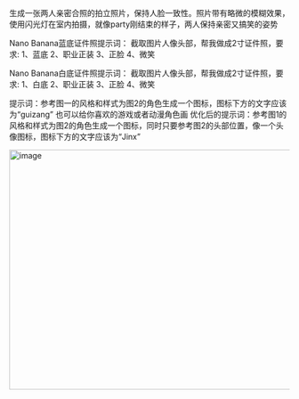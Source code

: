 
生成一张两人亲密合照的拍立照片，保持人脸一致性。照片带有略微的模糊效果，使用闪光灯在室内拍摄，就像party刚结束的样子，两人保持亲密又搞笑的姿势

Nano Banana蓝底证件照提示词：
截取图片人像头部，帮我做成2寸证件照，要求:
1、蓝底
2、职业正装
3、正脸
4、微笑

Nano Banana白底证件照提示词：
截取图片人像头部，帮我做成2寸证件照，要求:
1、白底
2、职业正装
3、正脸
4、微笑

提示词：参考图一的风格和样式为图2的角色生成一个图标，图标下方的文字应该为“guizang”
也可以给你喜欢的游戏或者动漫角色画
优化后的提示词：参考图1的风格和样式为图2的角色生成一个图标，同时只要参考图2的头部位置，像一个头像图标，图标下方的文字应该为“Jinx”

<img width="900" height="431" alt="image" src="https://github.com/user-attachments/assets/1d2c8e8e-b3e0-412c-b29b-2e4665917d08" />

